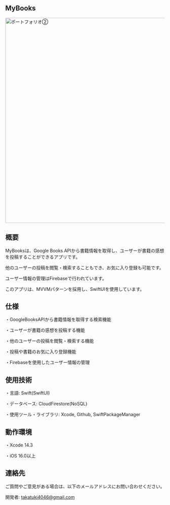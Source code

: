 ## MyBooks

<img width="650" alt="ポートフォリオ②" src="https://user-images.githubusercontent.com/89124336/235300785-278bb651-bd88-4129-85e6-7df06fcc362e.png">

## 概要

MyBooksは、Google Books APIから書籍情報を取得し、ユーザーが書籍の感想を投稿することができるアプリです。

他のユーザーの投稿を閲覧・検索することもでき、お気に入り登録も可能です。

ユーザー情報の管理はFirebaseで行われています。

このアプリは、MVVMパターンを採用し、SwiftUIを使用しています。

## 仕様

・GoogleBooksAPIから書籍情報を取得する検索機能

・ユーザーが書籍の感想を投稿する機能

・他のユーザーの投稿を閲覧・検索する機能

・投稿や書籍のお気に入り登録機能

・Firebaseを使用したユーザー情報の管理

## 使用技術

・言語: Swift(SwiftUI)

・データベース: CloudFirestore(NoSQL)

・使用ツール・ライブラリ: Xcode, Github, SwiftPackageManager

## 動作環境

・Xcode 14.3

・iOS 16.0以上

## 連絡先

ご質問やご意見がある場合は、以下のメールアドレスにお問い合わせください。

開発者: takatuki4046@gmail.com

